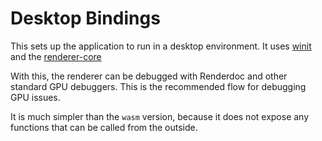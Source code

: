 # Desktop Bindings

This sets up the application to run in a desktop environment. It uses [winit](https://docs.rs/winit/latest/winit/) and the [renderer-core](./renderer-core)

With this, the renderer can be debugged with Renderdoc and other standard GPU debuggers. This is the recommended flow for debugging GPU issues.

It is much simpler than the `wasm` version, because it does not expose any functions that can be called from the outside.
